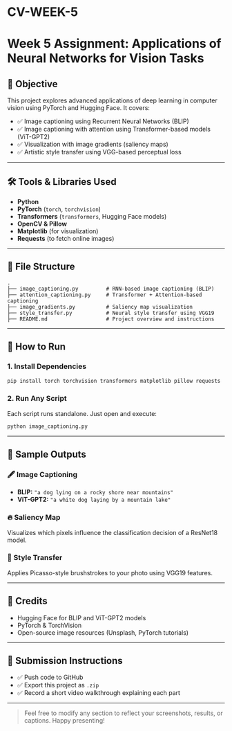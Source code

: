 # CV-WEEK-5
# Week 5 Assignment: Applications of Neural Networks for Vision Tasks

## 📌 Objective
This project explores advanced applications of deep learning in computer vision using PyTorch and Hugging Face. It covers:

- ✅ Image captioning using Recurrent Neural Networks (BLIP)
- ✅ Image captioning with attention using Transformer-based models (ViT-GPT2)
- ✅ Visualization with image gradients (saliency maps)
- ✅ Artistic style transfer using VGG-based perceptual loss

---

## 🛠️ Tools & Libraries Used

- **Python**
- **PyTorch** (`torch`, `torchvision`)
- **Transformers** (`transformers`, Hugging Face models)
- **OpenCV & Pillow**
- **Matplotlib** (for visualization)
- **Requests** (to fetch online images)

---

## 📂 File Structure

```
.
├── image_captioning.py         # RNN-based image captioning (BLIP)
├── attention_captioning.py     # Transformer + Attention-based captioning
├── image_gradients.py          # Saliency map visualization
├── style_transfer.py           # Neural style transfer using VGG19
├── README.md                   # Project overview and instructions
```

---

## 🧪 How to Run

### 1. Install Dependencies
```bash
pip install torch torchvision transformers matplotlib pillow requests
```

### 2. Run Any Script
Each script runs standalone. Just open and execute:
```bash
python image_captioning.py
```

---

## 📸 Sample Outputs

### 🖋️ Image Captioning
- **BLIP:** `"a dog lying on a rocky shore near mountains"`
- **ViT-GPT2:** `"a white dog laying by a mountain lake"`

### 🔥 Saliency Map
Visualizes which pixels influence the classification decision of a ResNet18 model.

### 🎨 Style Transfer
Applies Picasso-style brushstrokes to your photo using VGG19 features.

---

## 🚀 Credits
- Hugging Face for BLIP and ViT-GPT2 models
- PyTorch & TorchVision
- Open-source image resources (Unsplash, PyTorch tutorials)

---

## 🎥 Submission Instructions
- ✅ Push code to GitHub
- ✅ Export this project as `.zip`
- ✅ Record a short video walkthrough explaining each part

---

> Feel free to modify any section to reflect your screenshots, results, or captions. Happy presenting!
